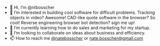 - 👋 Hi, I’m @ntbosscher
- 👀 I’m interested in building cool software for difficult problems. Tracking objects in video? Awesome! CAD-like quote software in the browser? So cool! Reverse engineering browser bot detection? sign me up!
- 🌱 I’m currently learning how to do sales and marketing for my startup.
- 💞️ I’m looking to collaborate on ideas about business and efficiency.
- 📫 How to reach me [@natebosscher](https://twitter.com/natebosscher) or [nate.bosscher@gmail.com](mailto:nate.bosscher@gmail.com)

<!---
ntbosscher/ntbosscher is a ✨ special ✨ repository because its `README.md` (this file) appears on your GitHub profile.
You can click the Preview link to take a look at your changes.
--->
